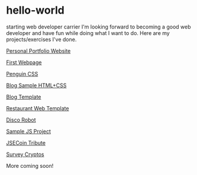 # hello-world
starting web developer carrier
I'm looking forward to becoming a good web developer and have fun while doing what I want to do.
Here are my projects/exercises I've done.

[Personal Portfolio Website](https://jan1hav.github.io/projects/portfolio.html)

[First Webpage](https://jan1hav.github.io/projects/firstpage/catphotoapp.html)

[Penguin CSS](https://jan1hav.github.io/projects/csspenguin/penguin.html)

[Blog Sample HTML+CSS](https://jan1hav.github.io/projects/blogsample/blog.html)

[Blog Template](https://jan1hav.github.io/projects/blogtemplate/index.html)

[Restaurant Web Template](https://jan1hav.github.io/projects/restaurant/index.html)

[Disco Robot](https://jan1hav.github.io/projects/robot/robot.html)

[Sample JS Project](https://jan1hav.github.io/projects/starterJs/projectA.html)

[JSECoin Tribute](https://jan1hav.github.io/projects/jsecoin/tribute.html)

[Survey Cryptos](https://jan1hav.github.io/projects/survey/index.html)

More coming soon! 
